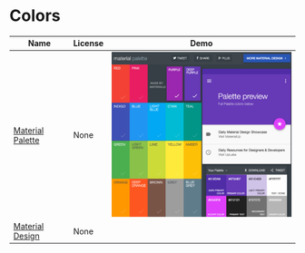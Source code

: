 Colors
=======
Name | License | Demo
--- | --- | ---
[Material Palette](http://www.materialpalette.com/deep-purple/purple) | None | <img src="/images/Material Palette.png" width="100%">
[Material Design](http://www.materialui.co/) | None | <img>
